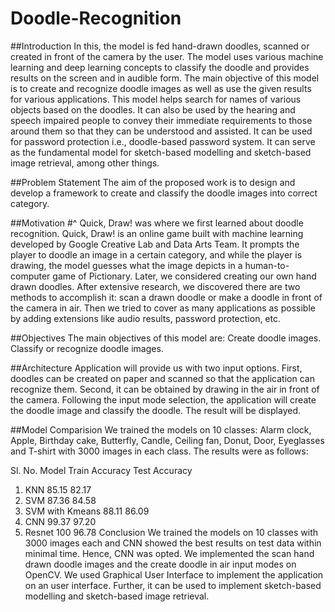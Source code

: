 # Doodle-Recognition

##Introduction
In this, the model is fed hand-drawn doodles, scanned or created in front of the camera by the user. The model uses various machine learning and deep learning concepts to classify the doodle and provides results on the screen and in audible form. The main objective of this model is to create and recognize doodle images as well as use the given results for various applications. This model helps search for names of various objects based on the doodles. It can also be used by the hearing and speech impaired people to convey their immediate requirements to those around them so that they can be understood and assisted. It can be used for password protection i.e., doodle-based password system. It can serve as the fundamental model for sketch-based modelling and sketch-based image retrieval, among other things.

##Problem Statement
The aim of the proposed work is to design and develop a framework to create and classify the doodle images into correct category.

##Motivation
#^  Quick, Draw! was where we first learned about doodle recognition.
Quick, Draw! is an online game built with machine learning developed by Google Creative Lab and Data Arts Team.
It prompts the player to doodle an image in a certain category, and while the player is drawing, the model guesses what the image depicts in a human-to-computer game of Pictionary.
Later, we considered creating our own hand drawn doodles. After extensive research, we discovered there are two methods to accomplish it: scan a drawn doodle or make a doodle in front of the camera in air.
Then we tried to cover as many applications as possible by adding extensions like audio results, password protection, etc.

##Objectives
The main objectives of this model are:
Create doodle images.
Classify or recognize doodle images.

##Architecture
Application will provide us with two input options.
First, doodles can be created on paper and scanned so that the application can recognize them.
Second, it can be obtained by drawing in the air in front of the camera.
Following the input mode selection, the application will create the doodle image and classify the doodle.
The result will be displayed.

##Model Comparision
We trained the models on 10 classes: Alarm clock, Apple, Birthday cake, Butterfly, Candle, Ceiling fan, Donut, Door, Eyeglasses and T-shirt with 3000 images in each class. The results were as follows:

Sl. No.	Model	Train Accuracy	Test Accuracy
1.	KNN	85.15	82.17
2.	SVM	87.36	84.58
3.	SVM with Kmeans	88.11	86.09
4.	CNN	99.37	97.20
5.	Resnet	100	96.78
Conclusion
We trained the models on 10 classes with 3000 images each and CNN showed the best results on test data within minimal time. Hence, CNN was opted. We implemented the scan hand drawn doodle images and the create doodle in air input modes on OpenCV. We used Graphical User Interface to implement the application on an user interface. Further, it can be used to implement sketch-based modelling and sketch-based image retrieval.
